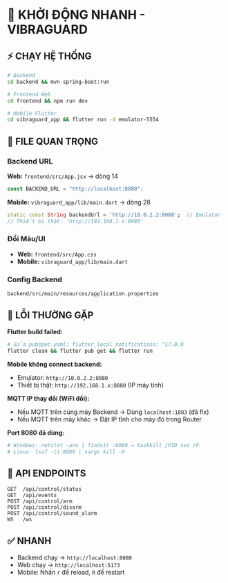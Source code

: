 # 🚀 KHỞI ĐỘNG NHANH - VIBRAGUARD

## ⚡ CHẠY HỆ THỐNG

```bash
# Backend
cd backend && mvn spring-boot:run

# Frontend Web
cd frontend && npm run dev

# Mobile Flutter
cd vibraguard_app && flutter run -d emulator-5554
```

## 📝 FILE QUAN TRỌNG

### Backend URL

**Web:** `frontend/src/App.jsx` → dòng 14

```javascript
const BACKEND_URL = "http://localhost:8080";
```

**Mobile:** `vibraguard_app/lib/main.dart` → dòng 28

```dart
static const String backendUrl = 'http://10.0.2.2:8080';  // Emulator
// Thiết bị thật: 'http://192.168.1.x:8080'
```

### Đổi Màu/UI

- **Web:** `frontend/src/App.css`
- **Mobile:** `vibraguard_app/lib/main.dart`

### Config Backend

`backend/src/main/resources/application.properties`

## 🔧 LỖI THƯỜNG GẶP

**Flutter build failed:**

```bash
# Sửa pubspec.yaml: flutter_local_notifications: ^17.0.0
flutter clean && flutter pub get && flutter run
```

**Mobile không connect backend:**

- Emulator: `http://10.0.2.2:8080`
- Thiết bị thật: `http://192.168.1.x:8080` (IP máy tính)

**MQTT IP thay đổi (WiFi đổi):**

- Nếu MQTT trên cùng máy Backend → Dùng `localhost:1883` (đã fix)
- Nếu MQTT trên máy khác → Đặt IP tĩnh cho máy đó trong Router

**Port 8080 đã dùng:**

```bash
# Windows: netstat -ano | findstr :8080 → taskkill /PID xxx /F
# Linux: lsof -ti:8080 | xargs kill -9
```

## 📍 API ENDPOINTS

```
GET  /api/control/status
GET  /api/events
POST /api/control/arm
POST /api/control/disarm
POST /api/control/sound_alarm
WS   /ws
```

## ✅ NHANH

- Backend chạy → `http://localhost:8080`
- Web chạy → `http://localhost:5173`
- Mobile: Nhấn `r` để reload, `R` để restart

